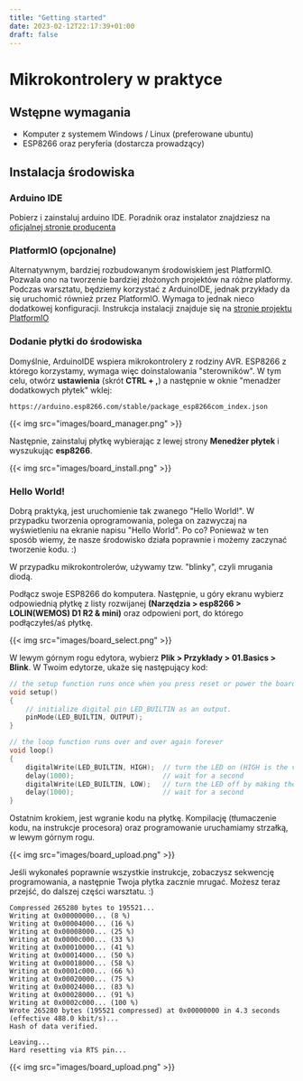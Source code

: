 ```yaml
---
title: "Getting started"
date: 2023-02-12T22:17:39+01:00
draft: false
---
```


# Mikrokontrolery w praktyce

## Wstępne wymagania
- Komputer z systemem Windows / Linux (preferowane ubuntu)
- ESP8266 oraz peryferia (dostarcza prowadzący)
## Instalacja środowiska
### Arduino IDE
Pobierz i zainstaluj arduino IDE. Poradnik oraz instalator znajdziesz na [oficjalnej stronie producenta](https://docs.arduino.cc/software/ide-v2/tutorials/getting-started/ide-v2-downloading-and-installing)

### PlatformIO (opcjonalne)
Alternatywnym, bardziej rozbudowanym środowiskiem jest PlatformIO. Pozwala ono na tworzenie bardziej
złożonych projektów na różne platformy. Podczas warsztatu, będziemy korzystać z ArduinoIDE, jednak
przykłady da się uruchomić również przez PlatformIO. Wymaga to jednak nieco dodatkowej konfiguracji.
Instrukcja instalacji znajduje się na [stronie projektu PlatformIO](https://platformio.org/install/ide?install=vscode)

### Dodanie płytki do środowiska
Domyślnie, ArduinoIDE wspiera mikrokontrolery z rodziny AVR. ESP8266 z którego korzystamy, wymaga więc 
doinstalowania "sterowników". W tym celu, otwórz **ustawienia** (skrót **CTRL + ,**) a następnie
w oknie "menadżer dodatkowych płytek" wklej:
```link
https://arduino.esp8266.com/stable/package_esp8266com_index.json
```
{{< img src="images/board_manager.png" >}}

Następnie, zainstaluj płytkę wybierając z lewej strony **Menedżer płytek** i wyszukując **esp8266**.

{{< img src="images/board_install.png" >}}

### Hello World!
Dobrą praktyką, jest uruchomienie tak zwanego "Hello World!". W przypadku
tworzenia oprogramowania, polega on zazwyczaj na wyświetleniu na ekranie napisu "Hello World". Po co?
Ponieważ w ten sposób wiemy, że nasze środowisko działa poprawnie i możemy zaczynać tworzenie kodu. :)
   
W przypadku mikrokontrolerów, używamy tzw. "blinky", czyli mrugania diodą.
   

Podłącz swoje ESP8266 do komputera. Następnie, u góry ekranu wybierz odpowiednią płytkę z listy rozwijanej
**(Narzędzia > esp8266 > LOLIN(WEMOS) D1 R2 & mini)** oraz odpowieni port, do którego podłączyłeś/aś
płytkę.

{{< img src="images/board_select.png" >}}

W lewym górnym rogu edytora, wybierz **Plik > Przykłady > 01.Basics > Blink**. W Twoim edytorze,
ukaże się następujący kod:

```C
// the setup function runs once when you press reset or power the board
void setup()
{
    // initialize digital pin LED_BUILTIN as an output.
    pinMode(LED_BUILTIN, OUTPUT);
}

// the loop function runs over and over again forever
void loop() 
{
    digitalWrite(LED_BUILTIN, HIGH);  // turn the LED on (HIGH is the voltage level)
    delay(1000);                      // wait for a second
    digitalWrite(LED_BUILTIN, LOW);   // turn the LED off by making the voltage LOW
    delay(1000);                      // wait for a second
}
```

Ostatnim krokiem, jest wgranie kodu na płytkę. Kompilację (tłumaczenie kodu, na instrukcje procesora)
oraz programowanie uruchamiamy strzałką, w lewym górnym rogu.

{{< img src="images/board_upload.png" >}}

Jeśli wykonałeś poprawnie wszystkie instrukcje, zobaczysz sekwencję programowania, a następnie Twoja
płytka zacznie mrugać. Możesz teraz przejść, do dalszej części warsztatu. :)

```
Compressed 265280 bytes to 195521...
Writing at 0x00000000... (8 %)
Writing at 0x00004000... (16 %)
Writing at 0x00008000... (25 %)
Writing at 0x0000c000... (33 %)
Writing at 0x00010000... (41 %)
Writing at 0x00014000... (50 %)
Writing at 0x00018000... (58 %)
Writing at 0x0001c000... (66 %)
Writing at 0x00020000... (75 %)
Writing at 0x00024000... (83 %)
Writing at 0x00028000... (91 %)
Writing at 0x0002c000... (100 %)
Wrote 265280 bytes (195521 compressed) at 0x00000000 in 4.3 seconds (effective 488.0 kbit/s)...
Hash of data verified.

Leaving...
Hard resetting via RTS pin...
```
{{< img src="images/board_upload.png" >}}